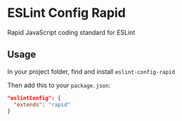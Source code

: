 # ESLint Config Rapid

Rapid JavaScript coding standard for ESLint

## Usage

In your project folder, find and install `eslint-config-rapid`

Then add this to your `package.json`:

```json
"eslintConfig": {
  "extends": "rapid"
}
```
